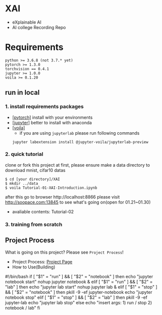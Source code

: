 # XAI

* eXplainable AI
* AI college Recording Repo

# Requirements

```
python >= 3.6.8 (not 3.7.* yet)
pytorch >= 1.3.0
torchvision == 0.4.1
jupyter >= 1.0.0
voila >= 0.1.20
```

## run in local

### 1. install requirements packages
* [[pytorch]](https://pytorch.org/) install with your environments
* [[jupyter]](https://jupyter.readthedocs.io/en/latest/install.html) better to install with anaconda
* [[voila]](https://voila.readthedocs.io/en/stable/install.html)
    * if you are using `jupyterlab` please run following commands
    ```
    jupyter labextension install @jupyter-voila/jupyterlab-preview
    ```

### 2. quick tutorial

clone or fork this project at first, please ensure make a data directory to download mnist, cifar10 datas

```
$ cd [your directory]/XAI
$ mkdir ../data
$ voila Tutorial-01-XAI-Introduction.ipynb
```

after this go to browser http://localhost:8866
please visit http://soopace.com:13845 to see what's going on(open for 01.21~01.30)

* avaliable contents: Tutorial-02

### 3. training from scratch

## Project Process

What is going on this project? Please see `Project Process`!
* Project Process: [Project Page](https://github.com/simonjisu/XAI/projects/1)
* How to Use(Building)

#!/bin/bash
if [ "$1" = "run" ] && [ "$2" = "notebook" ]
then
        echo "jupyter notebook start"
        nohup jupyter notebook &
elif [ "$1" = "run" ] && [ "$2" = "lab" ]
then
        echo "jupyter lab start"
        nohup jupyter lab &
elif [ "$1" = "stop" ] && [ "$2" = "notebook" ]
then
	pkill -9 -ef jupyter-notebook
	echo "jupyter notebook stop"
elif [ "$1" = "stop" ] && [ "$2" = "lab" ]
then
	pkill -9 -ef jupyter-lab
	echo "jupyter lab stop"
else
        echo "insert args: 1) run / stop 2) notebook / lab"
fi

